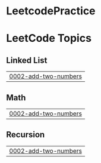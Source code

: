 # LeetcodePractice
<!---LeetCode Topics Start-->
# LeetCode Topics
## Linked List
|  |
| ------- |
| [0002-add-two-numbers](https://github.com/Rakshithashun/LeetcodePractice/tree/master/0002-add-two-numbers) |
## Math
|  |
| ------- |
| [0002-add-two-numbers](https://github.com/Rakshithashun/LeetcodePractice/tree/master/0002-add-two-numbers) |
## Recursion
|  |
| ------- |
| [0002-add-two-numbers](https://github.com/Rakshithashun/LeetcodePractice/tree/master/0002-add-two-numbers) |
<!---LeetCode Topics End-->